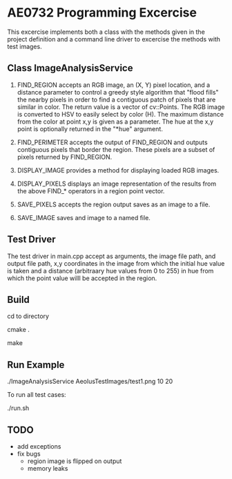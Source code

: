 # AE0732 Programming Excercise

This excercise implements both a class with the methods given in the project definition and a command line driver to excercise the methods with test images.

## Class ImageAnalysisService

1. FIND_REGION accepts an RGB image, an (X, Y) pixel location, and a distance parameter to
control a greedy style algorithm that "flood fills" the nearby pixels in order to find
a contiguous patch of pixels that are similar in color. The return value is a vector of
cv::Points. The RGB image is converted to HSV to easily select by color (H). The maximum
distance from the color at point x,y is given as a parameter. The hue at the x,y point
is optionally returned in the "*hue" argument.

2. FIND_PERIMETER accepts the output of FIND_REGION and outputs contiguous pixels that border the region. These pixels are a subset of pixels returned by FIND_REGION.

3. DISPLAY_IMAGE provides a method for displaying loaded RGB images.

4. DISPLAY_PIXELS displays an image representation of the results from the above FIND_* operators in a region point vector.

5. SAVE_PIXELS accepts the region output saves as an image to a file.

6. SAVE_IMAGE saves and image to a named file.

## Test Driver

The test driver in main.cpp accept as arguments, the image file path, and output file path, x,y coordinates in the image from which the initial hue value is taken and a distance (arbitraary hue values from 0 to 255) in hue from which the point value willl be accepted in the region.


## Build

cd to directory

cmake .

make

## Run Example

./ImageAnalysisService AeolusTestImages/test1.png 10 20

To run all test cases:

./run.sh


## TODO

- add exceptions
- fix bugs 
  - region image is flipped on output
  - memory leaks
  


